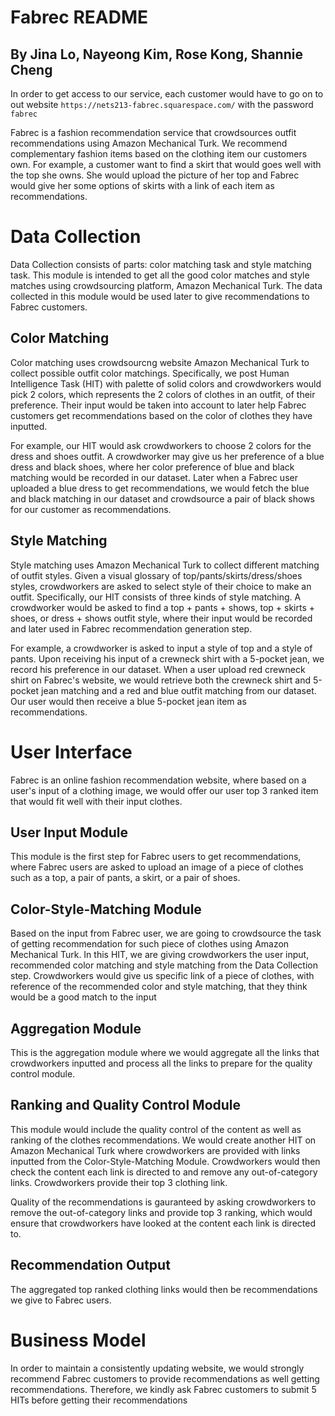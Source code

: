 Fabrec README
========================================================
By Jina Lo, Nayeong Kim, Rose Kong, Shannie Cheng
-------------------------------------------------

In order to get access to our service, each customer would have to go on to out website ``` https://nets213-fabrec.squarespace.com/ ``` with the password ``` fabrec``` 

Fabrec is a fashion recommendation service that crowdsources outfit recommendations using Amazon Mechanical Turk. We recommend complementary fashion items based on the clothing item our customers own. For example, a customer want to find a skirt that would goes well with the top she owns. She would upload the picture of her top and Fabrec would give her some options of skirts with a link of each item as recommendations.


Data Collection
========================

Data Collection consists of parts: color matching task and style matching task. This module is intended to get all the good color matches and style matches using crowdsourcing platform, Amazon Mechanical Turk. The data collected in this module would be used later to give recommendations to Fabrec customers.


Color Matching
--------------

Color matching uses crowdsourcng website Amazon Mechanical Turk to collect possible outfit color matchings. Specifically, we post Human Intelligence Task (HIT) with palette of solid colors and crowdworkers would pick 2 colors, which represents the 2 colors of clothes in an outfit, of their preference. Their input would be taken into account to later help Fabrec customers get recommendations based on the color of clothes they have inputted.

For example, our HIT would ask crowdworkers to choose 2 colors for the dress and shoes outfit. A crowdworker may give us her preference of a blue dress and black shoes, where her color preference of blue and black matching would be recorded in our dataset. Later when a Fabrec user uploaded a blue dress to get recommendations, we would fetch the blue and black matching in our dataset and crowdsource a pair of black shows for our customer as recommendations.


Style Matching
--------------

Style matching uses Amazon Mechanical Turk to collect different matching of outfit styles. Given a visual glossary of top/pants/skirts/dress/shoes styles, crowdworkers are asked to select style of their choice to make an outfit. Specifically, our HIT consists of three kinds of style matching. A crowdworker would be asked to find a top + pants + shows, top + skirts + shoes, or dress + shows outfit style, where their input would be recorded and later used in Fabrec recommendation generation step.

For example, a crowdworker is asked to input a style of top and a style of pants. Upon receiving his input of a crewneck shirt with a 5-pocket jean, we record his preference in our dataset. When a user upload red crewneck shirt on Fabrec's website, we would retrieve both the crewneck shirt and 5-pocket jean matching and a red and blue outfit matching from our dataset. Our user would then receive a blue 5-pocket jean item as recommendations.


User Interface
========================

Fabrec is an online fashion recommendation website, where based on a user's input of a clothing image, we would offer our user top 3 ranked item that would fit well with their input clothes.


User Input Module
-----------------

This module is the first step for Fabrec users to get recommendations, where Fabrec users are asked to upload an image of a piece of clothes such as a top, a pair of pants, a skirt, or a pair of shoes.


Color-Style-Matching Module
---------------------------

Based on the input from Fabrec user, we are going to crowdsource the task of getting recommendation for such piece of clothes using Amazon Mechanical Turk. In this HIT, we are giving crowdworkers the user input, recommended color matching and style matching from the Data Collection step. Crowdworkers would give us specific link of a piece of clothes, with reference of the recommended color and style matching, that they think would be a good match to the input


Aggregation Module
------------------

This is the aggregation module where we would aggregate all the links that crowdworkers inputted and process all the links to prepare for the quality control module.


Ranking and Quality Control Module
----------------------------------

This module would include the quality control of the content as well as ranking of the clothes recommendations. We would create another HIT on Amazon Mechanical Turk where crowdworkers are provided with links inputted from the Color-Style-Matching Module. Crowdworkers would then check the content each link is directed to and remove any out-of-category links. Crowdworkers provide their top 3 clothing link.

Quality of the recommendations is gauranteed by asking crowdworkers to remove the out-of-category links and provide top 3 ranking, which would ensure that crowdworkers have looked at the content each link is directed to.


Recommendation Output
---------------------

The aggregated top ranked clothing links would then be recommendations we give to Fabrec users.


Business Model
========================

In order to maintain a consistently updating website, we would strongly recommend Fabrec customers to provide recommendations as well getting recommendations. Therefore, we kindly ask Fabrec customers to submit 5 HITs before getting their recommendations
